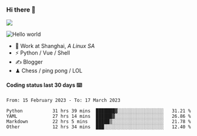 ### Hi there 👋
![](https://komarev.com/ghpvc/?username=Xuhandsome)


<img src="https://github-readme-stats.vercel.app/api?username=XuHandsome&show_icons=true&theme=merko" alt="Hello world">

<br/>

- 🍻  Work at Shanghai, _A Linux SA_
- ⚡  Python / Vue / Shell
- ✍️  Blogger
- ♟  Chess / ping pong / LOL

#### Coding status last 30 days ⌨️

<!--START_SECTION:waka-->

```text
From: 15 February 2023 - To: 17 March 2023

Python           31 hrs 39 mins  ███████▓░░░░░░░░░░░░░░░░░   31.21 %
YAML             27 hrs 14 mins  ██████▓░░░░░░░░░░░░░░░░░░   26.86 %
Markdown         22 hrs 5 mins   █████▒░░░░░░░░░░░░░░░░░░░   21.78 %
Other            12 hrs 34 mins  ███░░░░░░░░░░░░░░░░░░░░░░   12.40 %
```

<!--END_SECTION:waka-->
